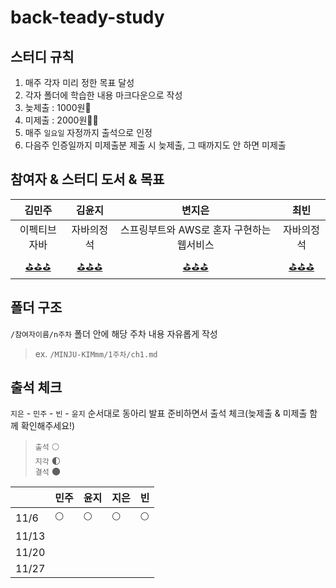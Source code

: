 # back-teady-study
## 스터디 규칙
1. 매주 각자 미리 정한 목표 달성
2. 각자 폴더에 학습한 내용 마크다운으로 작성
3. 늦제출 : 1000원💸
4. 미제출 : 2000원💸💸
5. 매주 `일요일` 자정까지 출석으로 인정
6. 다음주 인증일까지 미제출분 제출 시 늦제출, 그 때까지도 안 하면 미제출

## 참여자 & 스터디 도서 & 목표
|김민주|김윤지|변지은|최빈|
|:-----:|:-----:|:----:|:----:|
|이펙티브자바|자바의정석|스프링부트와 AWS로 혼자 구현하는 웹서비스|자바의정석|
|[⛳️⛳️⛳️](https://github.com/EFUB-steady/back-teady-study/blob/dev/MINJU-KIMmm/Goal.md)|[⛳️⛳️⛳️](https://github.com/EFUB-steady/back-teady-study/blob/dev/chlqls/Goal.md)|[⛳️⛳️⛳️](https://github.com/EFUB-steady/back-teady-study/blob/dev/mons-trev/Goal.md)|[⛳️⛳️⛳️](https://github.com/EFUB-steady/back-teady-study/blob/dev/yoonjiy/Goal.md)|

## 폴더 구조
`/참여자이름/n주차` 폴더 안에 해당 주차 내용 자유롭게 작성
> ex. `/MINJU-KIMmm/1주차/ch1.md`

## 출석 체크
`지은` - `민주` - `빈` - `윤지` 순서대로 동아리 발표 준비하면서 출석 체크(늦제출 & 미제출 함께 확인해주세요!)<br>

>`출석`  🌕<br>
>`지각`  🌓<br>
>`결석`  🌑

||민주|윤지|지은|빈|
|--|--|--|--|--|
|11/6|🌕|🌕|🌕|🌕|
|11/13|||||
|11/20|||||
|11/27|||||
